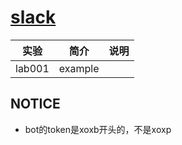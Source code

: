 # [slack](https://github.com/slack-go/slack)

|实验|简介|说明|
|---|---|---|
|lab001|example| |

## NOTICE 
 - bot的token是xoxb开头的，不是xoxp